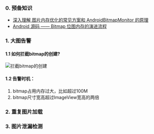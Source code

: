 ### 0. 预备知识
* [深入理解 图片内存优化的常见方案和 AndroidBitmapMonitor 的原理](https://juejin.cn/post/7214800241245880379)
* [Android 源码 —— Bitmap 位图内存的演进流程](https://sharrychoo.github.io/blog/android-source/bitmap-memory-evolution)

### 1. 大图告警

#### 1.1 如何拦截bitmap的创建?
![拦截bitmap的创建](https://p9-juejin.byteimg.com/tos-cn-i-k3u1fbpfcp/68b58745d9ef41388e8583fbb535d0ea~tplv-k3u1fbpfcp-zoom-in-crop-mark:1512:0:0:0.awebp?)


#### 1.2 告警时机：
1. bitmap占用内存过大，比如超过100M
2. bitmap尺寸宽高超过ImageView宽高的两倍

### 2. 重复图片加载

### 3. 图片泄漏检测